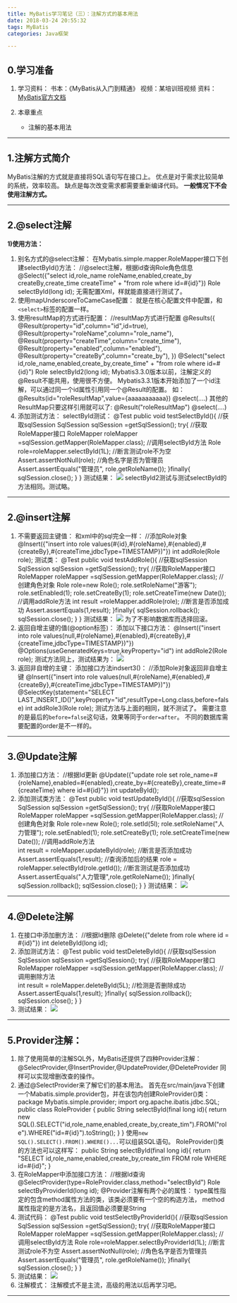 ```yaml
---
title: MyBatis学习笔记（三）：注解方式的基本用法
date: 2018-03-24 20:55:32
tags: MyBatis
categories: Java框架

---
```

## 0.学习准备
1. 学习资料：
书本：《MyBatis从入门到精通》
视频：某培训班视频
资料：[MyBatis官方文档](http://www.mybatis.org/mybatis-3/zh/index.html)

2. 本章重点
	- 注解的基本用法

---
## 1.注解方式简介
MyBatis注解的方式就是直接将SQL语句写在接口上。
优点是对于需求比较简单的系统，效率较高。
缺点是每次改变需求都需要重新编译代码。
**一般情况下不会使用注解方式。**

---
## 2.@select注解
**1)使用方法：**
1. 别名方式的@select注解：
在Mybatis.simple.mapper.RoleMapper接口下创建selectById()方法：
		//@select注解，根据id查询Role角色信息
		@Select({"select id,role_name roleName,enabled,create_by createBy,create_time createTime"
				+ "from role where id=#{id}"})
		Role selectById(long id);
无需配置Xml，样就能直接进行测试了。
2. 使用mapUnderscoreToCameCase配置：
就是在核心配置文件中配置，和`<select>`标签的配置一样。
3. 使用resultMap的方式进行配置：
		//resultMap方式进行配置
		@Results({
			@Result(property="id",column="id",id=true),
			@Result(property="roleName",column="role_name"),
			@Result(property="createTime",column="create_time"),
			@Result(property="enabled",column="enabled"),
			@Result(property="createBy",column="create_by"),
		})
		@Select("select id,role_name,enabled,create_by,create_time"
				+ "from role where id=#{id}")
		Role selectById2(long id);
Mybatis3.3.0版本以前，注解定义的@Result不能共用，使用很不方便。
Mybatis3.3.1版本开始添加了一个id注解，可以通过同一个id属性引用同一个@Result的配置。
如：
		@Results(id="roleResultMap",value={aaaaaaaaaaa})
		@select(....)
其他的ResultMap只要这样引用就可以了:
		@Result("roleResultMap")
		@select(....)
4. 添加测试方法：
selectById测试：
		@Test
		public void testSelectById(){
			//获取sqlSession
			SqlSession sqlSession =getSqlSession();
			try{
				//获取RoleMapper接口
				RoleMapper roleMapper =sqlSession.getMapper(RoleMapper.class);
				//调用selectById方法
				Role role=roleMapper.selectById(1L);
				//断言测试role不为空
				Assert.assertNotNull(role);
				//角色名字是否为管理员
				Assert.assertEquals("管理员", role.getRoleName());
			}finally{
				sqlSession.close();
			}
		}
测试结果：
![](http://p5ki4lhmo.bkt.clouddn.com/00021MyBatis%E5%AD%A6%E4%B9%A03-01.jpg)
selectById2测试与测试selectById的方法相同。测试略。

---
## 2.@insert注解
1. 不需要返回主键值：
和xml中的sql完全一样：
		//添加Role对象
		@Insert({"insert into role values(#{id},#{roleName},#{enabled},#{createBy},#{createTime,jdbcType=TIMESTAMP})"})
		int addRole(Role role);
测试类：
		@Test
		public void testAddRole(){
			//获取sqlSession
			SqlSession sqlSession =getSqlSession();
			try{
				//获取RoleMapper接口
				RoleMapper roleMapper =sqlSession.getMapper(RoleMapper.class);
				//创建角色对象
				Role role=new Role();
				role.setRoleName("游客");
				role.setEnabled(1);
				role.setCreateBy(1);
				role.setCreateTime(new Date());
				//调用addRole方法
				int result =roleMapper.addRole(role);
				//断言是否添加成功
				Assert.assertEquals(1,result);
			}finally{
				sqlSession.rollback();
				sqlSession.close();
			}
		}
测试结果：
![](http://p5ki4lhmo.bkt.clouddn.com/00021MyBatis%E5%AD%A6%E4%B9%A03-02.jpg)
为了不影响数据库而选择回滚。
2. 返回自增主键的值(@option标签)：
添加以下接口方法：
		@Insert({"insert into role values(null,#{roleName},#{enabled},#{createBy},#{createTime,jdbcType=TIMESTAMP})"})
		@Options(useGeneratedKeys=true,keyProperty="id")
		int addRole2(Role role);
测试方法同上，测试结果为：
![](http://p5ki4lhmo.bkt.clouddn.com/00021MyBatis%E5%AD%A6%E4%B9%A03-03.jpg)
3. 返回非自增的主键：
添加接口方法indsert3()：
		//添加Role对象返回非自增主键
		@Insert({"insert into role values(null,#{roleName},#{enabled},#{createBy},#{createTime,jdbcType=TIMESTAMP})"})
		@SelectKey(statement="SELECT LAST_INSERT_ID()",keyProperty="id",resultType=Long.class,before=false)
		int addRole3(Role role);
测试方法与上面的相同，就不测试了。
需要注意的是最后的`before=false`这句话，效果等同于`order=after`。
不同的数据库需要配置的order是不一样的。

---
## 3.@Update注解
1. 添加接口方法：
		//根据Id更新
		@Update({"update role set role_name=#{roleName},enabled=#{enabled},create_by=#{createBy},create_time=#{createTime} where id=#{id}"})
		int updateById();
2. 添加测试类方法：
		@Test
		public void testUpdateById(){
			//获取sqlSession
			SqlSession sqlSession =getSqlSession();
			try{
				//获取RoleMapper接口
				RoleMapper roleMapper =sqlSession.getMapper(RoleMapper.class);
				//创建角色对象
				Role role=new Role();
				role.setId(5l);
				role.setRoleName("人力管理");
				role.setEnabled(1);
				role.setCreateBy(1);
				role.setCreateTime(new Date());
				//调用addRole方法	
				int result = roleMapper.updateById(role);
				//断言是否添加成功
				Assert.assertEquals(1,result);
				//查询添加后的结果
				role = roleMapper.selectById(role.getId());
				//断言测试是否添加成功
				Assert.assertEquals("人力管理",role.getRoleName());
			}finally{
				sqlSession.rollback();
				sqlSession.close();
			}
		}
测试结果：
![](http://p5ki4lhmo.bkt.clouddn.com/00021MyBatis%E5%AD%A6%E4%B9%A03-04.jpg)

----
## 4.@Delete注解
1. 在接口中添加删方法：
		//根据Id删除
		@Delete({"delete from role where id = #{id}"})
		int deleteById(long id);
2. 添加测试方法：
		@Test
		public void testDeleteById(){
			//获取sqlSession
			SqlSession sqlSession =getSqlSession();
			try{
				//获取RoleMapper接口
				RoleMapper roleMapper =sqlSession.getMapper(RoleMapper.class);
				//调用删除方法	
				int result = roleMapper.deleteById(5L);
				//检测是否删除成功
				Assert.assertEquals(1,result);
			}finally{
				sqlSession.rollback();
				sqlSession.close();
			}
		}
3. 测试结果：
![](http://p5ki4lhmo.bkt.clouddn.com/00021MyBatis%E5%AD%A6%E4%B9%A03-05.jpg)

---
## 5.Provider注解：
1. 除了使用简单的注解SQL外，MyBatis还提供了四种Provider注解：
@SelectProvider,@InsertProvider,@UpdateProvider,@DeleteProvider
同样可以实现增删改查的操作。
2. 通过@SelectProvider来了解它们的基本用法。
首先在src/main/java下创建一个Mabatis.simple.provider包，并在该包内创建RoleProvider()类：
		package Mybatis.simple.provider;
		import org.apache.ibatis.jdbc.SQL;
		public class RoleProvider {
			public String selectById(final long id){
				return new SQL().SELECT("id,role_name,enabled,create_by,create_tim").FROM("role").WHERE("id=#{id}").toString();
			}
		}
使用`new SQL().SELECT().FROM().WHERE()...`可以组装SQL语句。
RoleProvider()类的方法也可以这样写：
		public String selectById(final long id){
			return "SELECT id,role_name,enabled,create_by,create_tim FROM role WHERE id=#{id}";
		}
3. 在RoleMapper中添加接口方法：
		//根据Id查询
		@SelectProvider(type=RoleProvider.class,method="selectById")
		Role selectByProviderId(long id);
@Provider注解有两个必的属性：
type属性指定的包含method属性方法的类，该类必须要有一个空的构造方法，
method属性指定的是方法名，且返回值必须要是String
4. 测试代码：
		@Test
		public void testSelectByProviderId(){
			//获取sqlSession
			SqlSession sqlSession =getSqlSession();
			try{
				//获取RoleMapper接口
				RoleMapper roleMapper =sqlSession.getMapper(RoleMapper.class);
				//调用selectById方法
				Role role=roleMapper.selectByProviderId(1L);
				//断言测试role不为空
				Assert.assertNotNull(role);
				//角色名字是否为管理员
				Assert.assertEquals("管理员", role.getRoleName());
			}finally{
				sqlSession.close();
			}
		}
5. 测试结果：
![](http://p5ki4lhmo.bkt.clouddn.com/00021MyBatis%E5%AD%A6%E4%B9%A03-06.jpg)
6. 注解模式：
注解模式不是主流，高级的用法以后再学习吧。

---